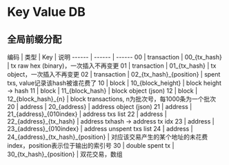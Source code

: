 # Key Value DB

## 全局前缀分配

编码 | 类型 | Key | 说明 
------ | ------ | ------
00 | transaction | 00\_{tx_hash} | tx raw hex (binary)，一次插入不再变更
01 | transaction | 01\_{tx_hash} | tx object，一次插入不再变更
02 | transaction | 02\_{tx_hash}\_{position} | spent txs, value记录该hash被谁花费了
10 | block | 10\_{block_height} | block height -> hash
11 | block | 11\_{block_hash} | block object (json)
12 | block | 12\_{block_hash}\_{n} | block transactions, n为批次号，每1000条为一个批次
20 | address | 20\_{address} | address object (json) 
21 | address | 21\_{address}\_{010index} | address txs list
22 | address | 22\_{address}\_{tx_hash} | address txhash -> address tx idx
23 | address | 23\_{address}\_{010index} | address unspent txs list
24 | address | 24\_{address}\_{tx_hash}\_{position} | 对应该交易产生的某个地址的未花费index，position表示位于输出的索引号
30 | double spent tx | 30\_{tx_hash}\_{position} | 双花交易，数组


